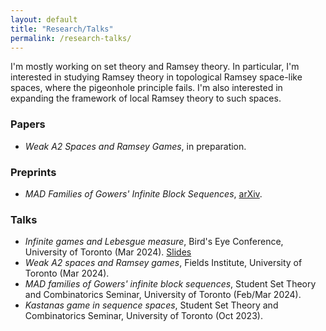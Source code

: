```yaml
---
layout: default
title: "Research/Talks"
permalink: /research-talks/
---
```


I'm mostly working on set theory and Ramsey theory. In particular, I'm interested in studying Ramsey theory in topological Ramsey space-like spaces, where the pigeonhole principle fails. I'm also interested in expanding the framework of local Ramsey theory to such spaces.

### Papers
<ul>
   <li><em>Weak A2 Spaces and Ramsey Games</em>, in preparation.</li>
</ul>

### Preprints
<ul>
   <li><em>MAD Families of Gowers' Infinite Block Sequences</em>, <a href="https://arxiv.org/abs/2402.07836">arXiv</a>.</li>
</ul>

### Talks
<ul>
   <li><em>Infinite games and Lebesgue measure</em>, Bird's Eye Conference, University of Toronto (Mar 2024). <a href="/files/Birds_Eye_Conference_Talk_Slides.pdf" target="_blank">Slides</a></li>
   <li><em>Weak A2 spaces and Ramsey games</em>, Fields Institute, University of Toronto (Mar 2024).
   <li><em>MAD families of Gowers' infinite block sequences</em>, Student Set Theory and Combinatorics Seminar, University of Toronto (Feb/Mar 2024).</li>
   <li><em>Kastanas game in sequence spaces</em>, Student Set Theory and Combinatorics Seminar, University of Toronto (Oct 2023).</li>
</ul>